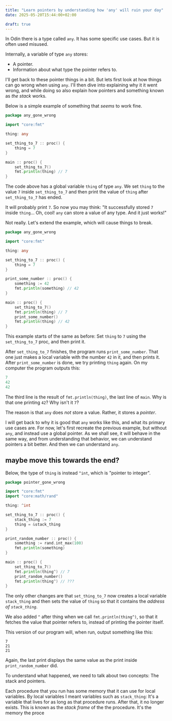 ```yaml
---
title: "Learn pointers by understanding how 'any' will ruin your day"
date: 2025-05-20T15:44:00+02:00

draft: true
---
```



In Odin there is a type called `any`. It has some specific use cases. But it is often used misused.

Internally, a variable of type `any` stores:
- A pointer.
- Information about what type the pointer refers to.

I'll get back to these pointer things in a bit. But lets first look at how things can go wrong when using `any`. I'll then dive into explaining why it it went wrong, and while doing so also explain how pointers and something known as _the stack_ works.

Below is a simple example of something that _seems_ to work fine.

```go
package any_gone_wrong

import "core:fmt"

thing: any

set_thing_to_7 :: proc() {
	thing = 7
}

main :: proc() {
	set_thing_to_7()
	fmt.println(thing) // 7
}
```

The code above has a global variable `thing` of type `any`. We set `thing` to the value `7` inside `set_thing_to_7` and then print the value of `thing` after `set_thing_to_7` has ended.

It will probably print `7`. So now you may think: "It successfully stored `7` inside `thing`... Oh, cool! `any` can store a value of any type. And it just works!"

Not really. Let's extend the example, which will cause things to break.

```go
package any_gone_wrong

import "core:fmt"

thing: any

set_thing_to_7 :: proc() {
	thing = 7
}

print_some_number :: proc() {
	something := 42
	fmt.println(something) // 42
}

main :: proc() {
	set_thing_to_7()
	fmt.println(thing) // 7
	print_some_number()
	fmt.println(thing) // 42
}
```
This example starts of the same as before: Set `thing` to `7` using the `set_thing_to_7` proc, and then print it.

After `set_thing_to_7` finishes, the program runs `print_some_number`. That one just makes a local variable with the number `42` in it, and then prints it. After `print_some_number` is done, we try printing `thing` again. On my computer the program outputs this:

```go
7
42
42
```

The third line is the result of `fmt.println(thing)`, the last line of `main`. Why is that one printing `42`? Why isn't it `7`?

The reason is that `any` does _not_ store a value. Rather, it stores a _pointer_.


I will get back to why it is good that `any` works like this, and what its primary use cases are. For now, let's first recreate the previous example, but without `any`, and instead use a global pointer. As we shall see, it will behave in the same way, and from understanding that behavior, we can understand pointers a bit better. And then we can understand `any`.

## maybe move this towards the end?

Below, the type of `thing` is instead `^int`, which is "pointer to integer".

```go
package pointer_gone_wrong

import "core:fmt"
import "core:math/rand"

thing: ^int

set_thing_to_7 :: proc() {
	stack_thing := 7
	thing = &stack_thing
}

print_random_number :: proc() {
	something := rand.int_max(100)
	fmt.println(something)
}

main :: proc() {
	set_thing_to_7()
	fmt.println(thing^) // 7
	print_random_number()
	fmt.println(thing^) // ???
}
```

The only other changes are that `set_thing_to_7` now creates a local variable `stack_thing` and then sets the value of `thing` so that it contains the _address of `stack_thing`_.

We also added `^` after thing when we call `fmt.println(thing^)`, so that it fetches the value that pointer refers to, instead of printing the pointer itself.

This version of our program will, when run, output something like this:

```
7
21
21
```

Again, the last print displays the same value as the print inside `print_random_number` did.

To understand what happened, we need to talk about two concepts: The stack and pointers.

Each procedure that you run has some memory that it can use for local variables. By local variables I meant variables such as `stack_thing`: It's a variable that lives for as long as that procedure runs. After that, it no longer exists. This is known as the _stack frame_ of the the procedure. It's the memory the proce